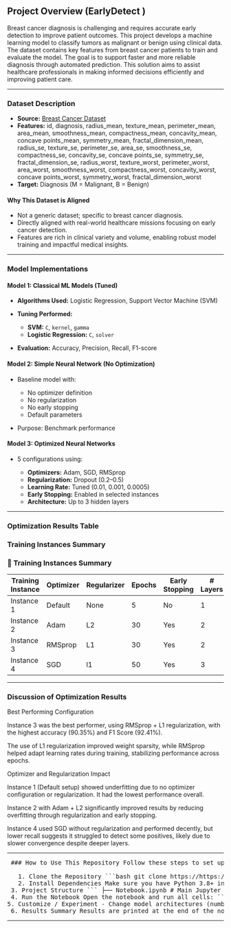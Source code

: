
##  Project Overview (EarlyDetect )

Breast cancer diagnosis is challenging and requires accurate early detection to improve patient outcomes. This project develops a machine learning model to classify tumors as malignant or benign using clinical data. The dataset contains key features from breast cancer patients to train and evaluate the model. The goal is to support faster and more reliable diagnosis through automated prediction. This solution aims to assist healthcare professionals in making informed decisions efficiently and improving patient care.

---

###  Dataset Description

* **Source:** [Breast Cancer Dataset](https://www.kaggle.com/datasets/abhinavmangalore/breast-cancer-dataset-wisconsin-diagnostic-uci)
* **Features:**
id, diagnosis, radius_mean, texture_mean, perimeter_mean, area_mean, smoothness_mean, compactness_mean, concavity_mean, concave points_mean, symmetry_mean, fractal_dimension_mean, radius_se, texture_se, perimeter_se, area_se, smoothness_se, compactness_se, concavity_se, concave points_se, symmetry_se, fractal_dimension_se, radius_worst, texture_worst, perimeter_worst, area_worst, smoothness_worst, compactness_worst, concavity_worst, concave points_worst, symmetry_worst, fractal_dimension_worst
* **Target:** Diagnosis (M = Malignant, B = Benign)

####  Why This Dataset is Aligned

* Not a generic dataset; specific to breast cancer diagnosis.
* Directly aligned with real-world healthcare missions focusing on early cancer detection.
* Features are rich in clinical variety and volume, enabling robust model training and impactful medical insights.

---

###  Model Implementations

####  Model 1: Classical ML Models (Tuned)

* **Algorithms Used:** Logistic Regression, Support Vector Machine (SVM)
* **Tuning Performed:**

  * **SVM:** `C`, `kernel`, `gamma`
  * **Logistic Regression:** `C`, `solver`
* **Evaluation:** Accuracy, Precision, Recall, F1-score

####  Model 2: Simple Neural Network (No Optimization)

* Baseline model with:

  * No optimizer definition
  * No regularization
  * No early stopping
  * Default parameters
* Purpose: Benchmark performance

####  Model 3: Optimized Neural Networks

* 5 configurations using:

  * **Optimizers:** Adam, SGD, RMSprop
  * **Regularization:** Dropout (0.2–0.5)
  * **Learning Rate:** Tuned (0.01, 0.001, 0.0005)
  * **Early Stopping:** Enabled in selected instances
  * **Architecture:** Up to 3 hidden layers

---

###  Optimization Results Table
###  Training Instances Summary

### 🧠 Training Instances Summary



| Training Instance | Optimizer | Regularizer | Epochs | Early Stopping | # Layers | Learning Rate | Accuracy | F1 Score | Recall  | Precision |
|-------------------|-----------|-------------|--------|----------------|----------|----------------|----------|----------|---------|-----------|
| Instance 1        | Default   | None        | 5      | No             | 1        | Default         | 0.7895   | 0.8286   | 0.8056  | 0.8529    |
| Instance 2        | Adam      | L2          | 30     | Yes            | 2        | 0.001           | 0.8772   | 0.9041   | 0.9167  | 0.8919    |
| Instance 3        | RMSprop   | L1          | 30     | Yes            | 2        | 0.0005          | 0.9035   | 0.9241   | 0.9306  | 0.9178    |
| Instance 4        |SGD      | l1       | 50     | Yes            | 3        | 0.0001          | 0.8772   | 0.9000   | 0.8750  | 0.9265    |





---

###  Discussion of Optimization Results


Best Performing Configuration

Instance 3 was the best performer, using RMSprop + L1 regularization, with the highest accuracy (90.35%) and F1 Score (92.41%).

The use of L1 regularization improved weight sparsity, while RMSprop helped adapt learning rates during training, stabilizing performance across epochs.

Optimizer and Regularization Impact

Instance 1 (Default setup) showed underfitting due to no optimizer configuration or regularization. It had the lowest performance overall.

Instance 2 with Adam + L2 significantly improved results by reducing overfitting through regularization and early stopping.

Instance 4 used SGD without regularization and performed decently, but lower recall suggests it struggled to detect some positives, likely due to slower convergence despite deeper layers.



---

<pre> ### How to Use This Repository Follow these steps to set up, run, and experiment with the models in this project. 
 
   1. Clone the Repository ```bash git clone https://https://github.com/nellyiya/EarlyDetect-.git cd EarlyDetect ``` 
   2. Install Dependencies Make sure you have Python 3.8+ installed, then install the required libraries: ```bash pip install -r requirements.txt ``` Or manually install: ```bash pip install numpy pandas scikit-learn matplotlib seaborn tensorflow ``` 
 3. Project Structure ``` ├── Notebook.ipynb # Main Jupyter notebook with training and evaluation ├── saved_models/ # Trained neural network models (.h5 files) ├── data/ # Dataset files (if applicable) ├── requirements.txt # Required Python packages └── README.md # Documentation ```
 4. Run the Notebook Open the notebook and run all cells: ```bash jupyter notebook Notebook.ipynb ``` You can view the training process, compare different neural network instances, and see evaluation results including accuracy, precision, recall, and F1-score.
5. Customize / Experiment - Change model architectures (number of layers, regularization) - Tune hyperparameters (learning rate, optimizer, epochs) - Add new metrics or visualizations 
 6. Results Summary Results are printed at the end of the notebook and summarized in the README under the "Training Instances" and "Error Analysis" sections. </pre>
---







